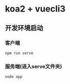 # koa2 + vuecli3

## 开发环境启动
### 客户端
```bash
npm run serve
```
### 服务端(进入serve文件夹)
```bash
node app
```